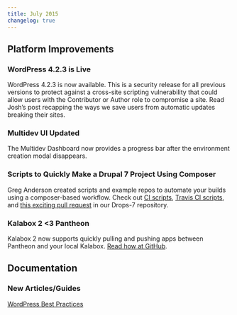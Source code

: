 ```yaml
---
title: July 2015
changelog: true
---
```

## Platform Improvements

### WordPress 4.2.3 is Live  
WordPress 4.2.3 is now available. This is a security release for all previous versions to protect against a cross-site scripting vulnerability that could allow users with the Contributor or Author role to compromise a site. Read Josh’s post recapping the ways we save users from automatic updates breaking their sites.

### Multidev UI Updated
The Multidev Dashboard now provides a progress bar after the environment creation modal disappears.

### Scripts to Quickly Make a Drupal 7 Project Using Composer
Greg Anderson created scripts and example repos to automate your builds using a composer-based workflow. Check out [CI scripts](https://github.com/pantheon-systems/circle-scripts), [Travis CI scripts](https://github.com/pantheon-systems/travis-scripts), and [this exciting pull request](https://github.com/pantheon-systems/drops-7/pull/65) in our Drops-7 repository.

### Kalabox 2 <3 Pantheon   
Kalabox 2 now supports quickly pulling and pushing apps between Pantheon and your local Kalabox. [Read how at GitHub](https://github.com/kalabox/kalabox/wiki/Pantheon-Guide).


## Documentation

### New Articles/Guides
[WordPress Best Practices](/guides/wordpress-developer/wordpress-best-practices)
